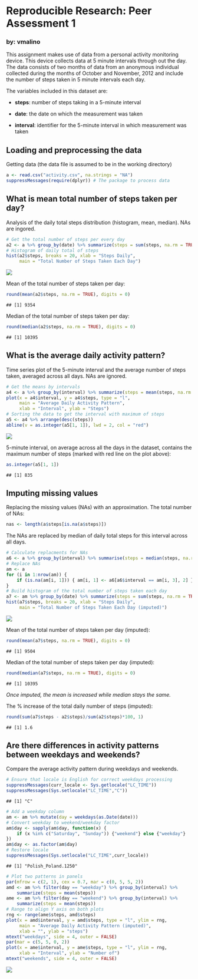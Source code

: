 # Reproducible Research: Peer Assessment 1

### by: vmalino

This assignment makes use of data from a personal activity monitoring device. This device collects data at 5 minute intervals through out the day. The data consists of two months of data from an anonymous individual collected during the months of October and November, 2012 and include the number of steps taken in 5 minute intervals each day.

The variables included in this dataset are:

* **steps**: number of steps taking in a 5-minute interval

* **date**: the date on which the measurement was taken

* **interval**: identifier for the 5-minute interval in which measurement was taken

## Loading and preprocessing the data
Getting data (the data file is assumed to be in the working directory)

```r
a <- read.csv("activity.csv", na.strings = "NA")
suppressMessages(require(dplyr)) # The package to process data
```

## What is mean total number of steps taken per day?
Analysis of the daily total steps distribution (histogram, mean, median). NAs are ingored.

```r
# Get the total number of steps per every day
a2 <- a %>% group_by(date) %>% summarize(steps = sum(steps, na.rm = TRUE))
# Histogram of daily total of steps
hist(a2$steps, breaks = 20, xlab = "Steps Daily",
     main = "Total Number of Steps Taken Each Day")
```

![](PA1_template_files/figure-html/unnamed-chunk-2-1.png)

Mean of the total number of steps taken per day: 

```r
round(mean(a2$steps, na.rm = TRUE), digits = 0)
```

```
## [1] 9354
```

Median of the total number of steps taken per day:

```r
round(median(a2$steps, na.rm = TRUE), digits = 0)
```

```
## [1] 10395
```

## What is the average daily activity pattern?
Time series plot of the 5-minute interval and the average number of steps taken, averaged across all days. NAs are ignored.

```r
# Get the means by intervals
a4 <- a %>% group_by(interval) %>% summarize(steps = mean(steps, na.rm = TRUE))
plot(x = a4$interval, y = a4$steps, type = "l",
     main = "Average Daily Activity Pattern",
     xlab = "Interval", ylab = "Steps")
# Sorting the data to get the interval with maximum of steps
a5 <- a4 %>% arrange(desc(steps))
abline(v = as.integer(a5[1, 1]), lwd = 2, col = "red")
```

![](PA1_template_files/figure-html/unnamed-chunk-5-1.png)

5-minute interval, on average across all the days in the dataset, contains the maximum number of steps (marked with red line on the plot above):

```r
as.integer(a5[1, 1])
```

```
## [1] 835
```

## Imputing missing values
Replacing the missing values (NAs) with an approximation. The total number of NAs: 

```r
nas <- length(a$steps[is.na(a$steps)])
```

The NAs are replaced by median of daily total steps for this interval across all days.  

```r
# Calculate replacments for NAs
a6 <- a %>% group_by(interval) %>% summarise(steps = median(steps, na.rm = TRUE))
# Replace NAs
am <- a
for (i in 1:nrow(am)) {
    if (is.na(am[i, 1])) { am[i, 1] <- a6[a6$interval == am[i, 3], 2] }
}
# Build histogram of the total number of steps taken each day
a7 <- am %>% group_by(date) %>% summarize(steps = sum(steps, na.rm = TRUE))
hist(a7$steps, breaks = 20, xlab = "Steps Daily",
     main = "Total Number of Steps Taken Each Day (imputed)")
```

![](PA1_template_files/figure-html/unnamed-chunk-8-1.png)

Mean of the total number of steps taken per day (imputed):

```r
round(mean(a7$steps, na.rm = TRUE), digits = 0)
```

```
## [1] 9504
```

Median of the total number of steps taken per day (imputed):

```r
round(median(a7$steps, na.rm = TRUE), digits = 0)
```

```
## [1] 10395
```
*Once imputed, the mean is increased while median stays the same.*

The % increase of the total daily number of steps (imputed):

```r
round(sum(a7$steps - a2$steps)/sum(a2$steps)*100, 1)
```

```
## [1] 1.6
```

## Are there differences in activity patterns between weekdays and weekends?
Compare the average activity pattern during weekdays and weekends.

```r
# Ensure that locale is English for correct weekdays processing
suppressMessages(curr_locale <- Sys.getlocale("LC_TIME"))
suppressMessages(Sys.setlocale("LC_TIME","C"))
```

```
## [1] "C"
```

```r
# Add a weekday column
am <- am %>% mutate(day = weekdays(as.Date(date)))
# Convert weekday to weekend/weekday factor
am$day <- sapply(am$day, function(x) {
    if (x %in% c("Saturday", "Sunday")) {"weekend"} else {"weekday"}
})
am$day <- as.factor(am$day)
# Restore locale
suppressMessages(Sys.setlocale("LC_TIME",curr_locale))
```

```
## [1] "Polish_Poland.1250"
```

```r
# Plot two patterns in panels
par(mfrow = c(2, 1), cex = 0.7, mar = c(0, 5, 5, 2))
amd <- am %>% filter(day == "weekday") %>% group_by(interval) %>%
    summarize(steps = mean(steps))
ame <- am %>% filter(day == "weekend") %>% group_by(interval) %>%
    summarize(steps = mean(steps))
# Range to align Y axis on both plots
rng <- range(ame$steps, amd$steps)
plot(x = amd$interval, y = amd$steps, type = "l", ylim = rng,
     main = "Average Daily Activity Pattern (imputed)",
     xlab = "", ylab = "steps")
mtext("weekdays", side = 4, outer = FALSE)
par(mar = c(5, 5, 0, 2))
plot(x = ame$interval, y = ame$steps, type = "l", ylim = rng,
     xlab = "Interval", ylab = "Number of")
mtext("weekends", side = 4, outer = FALSE)
```

![](PA1_template_files/figure-html/unnamed-chunk-12-1.png)
